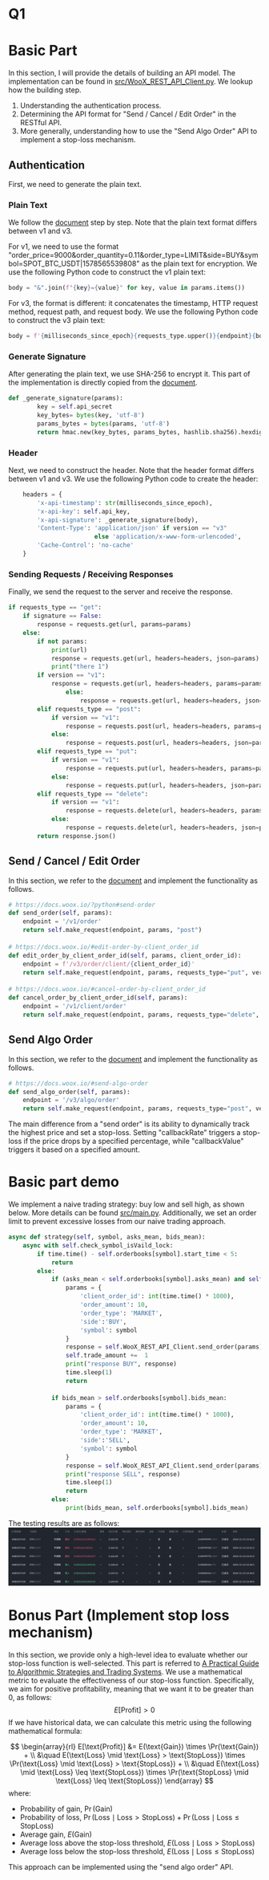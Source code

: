 # Q1
# Basic Part
In this section, I will provide the details of building an API model. 
The implementation can be found in [src/WooX_REST_API_Client.py](https://github.com/NYCU-SDC/Quant-Training-Group-C/blob/main/Assignment2/Q1/src/WooX_REST_API_Client.py).
We lookup how the building step.
1. Understanding the authentication process.
2. Determining the API format for "Send / Cancel / Edit Order" in the RESTful API.
3. More generally, understanding how to use the "Send Algo Order" API to implement a stop-loss mechanism.


## Authentication
First, we need to generate the plain text.
### Plain Text
We follow the [document](https://docs.woox.io/#authentication) step by step. 
Note that the plain text format differs between v1 and v3.

For v1, we need to use the format "order_price=9000&order_quantity=0.11&order_type=LIMIT&side=BUY&symbol=SPOT_BTC_USDT|1578565539808" as the plain text for encryption. 
We use the following Python code to construct the v1 plain text:
```python
body = "&".join(f"{key}={value}" for key, value in params.items())
```

For v3, the format is different: it concatenates the timestamp, HTTP request method, request path, and request body. 
We use the following Python code to construct the v3 plain text:
```python
body = f'{milliseconds_since_epoch}{requests_type.upper()}{endpoint}{body}'
```

### Generate Signature
After generating the plain text, we use SHA-256 to encrypt it. This part of the implementation is directly copied from the [document](https://docs.woox.io/#authentication).
```python
def _generate_signature(params):
        key = self.api_secret
        key_bytes= bytes(key, 'utf-8')
        params_bytes = bytes(params, 'utf-8')
        return hmac.new(key_bytes, params_bytes, hashlib.sha256).hexdigest()
```

### Header
Next, we need to construct the header. 
Note that the header format differs between v1 and v3. 
We use the following Python code to create the header:

```python
    headers = {
        'x-api-timestamp': str(milliseconds_since_epoch),
        'x-api-key': self.api_key,
        'x-api-signature': _generate_signature(body),
        'Content-Type': 'application/json' if version == "v3" 
                        else 'application/x-www-form-urlencoded',
        'Cache-Control': 'no-cache'
    }
```
### Sending Requests / Receiving Responses
Finally, we send the request to the server and receive the response.
```python
if requests_type == "get":
    if signature == False:
        response = requests.get(url, params=params)
    else:
        if not params:
            print(url)
            response = requests.get(url, headers=headers, json=params)
            print("there 1")
        if version == "v1":
            response = requests.get(url, headers=headers, params=params)
                else:
                    response = requests.get(url, headers=headers, json=params)
        elif requests_type == "post":
            if version == "v1":
                response = requests.post(url, headers=headers, params=params)
            else:
                response = requests.post(url, headers=headers, json=params)
        elif requests_type == "put":
            if version == "v1":
                response = requests.put(url, headers=headers, params=params)
            else:
                response = requests.put(url, headers=headers, json=params)
        elif requests_type == "delete":
            if version == "v1":
                response = requests.delete(url, headers=headers, params=params)
            else:
                response = requests.delete(url, headers=headers, json=params)
        return response.json()
```

## Send / Cancel / Edit Order

In this section, we refer to the [document](https://docs.woox.io/#authentication) and implement the functionality as follows.


```python
# https://docs.woox.io/?python#send-order
def send_order(self, params):
    endpoint = '/v1/order'
    return self.make_request(endpoint, params, "post")

# https://docs.woox.io/#edit-order-by-client_order_id
def edit_order_by_client_order_id(self, params, client_order_id):
    endpoint = f'/v3/order/client/{client_order_id}'
    return self.make_request(endpoint, params, requests_type="put", version="v3", signature=True)

# https://docs.woox.io/#cancel-order-by-client_order_id
def cancel_order_by_client_order_id(self, params):
    endpoint = '/v1/client/order'
    return self.make_request(endpoint, params, requests_type="delete", version="v1")
```

## Send Algo Order
In this section, we refer to the [document](https://docs.woox.io/#authentication) and implement the functionality as follows.
```python
# https://docs.woox.io/#send-algo-order
def send_algo_order(self, params):
    endpoint = '/v3/algo/order'
    return self.make_request(endpoint, params, requests_type="post", version="v3")
```
The main difference from a "send order" is its ability to dynamically track the highest price and set a stop-loss. Setting "callbackRate" triggers a stop-loss if the price drops by a specified percentage, while "callbackValue" triggers it based on a specified amount.


# Basic part demo

We implement a naive trading strategy: buy low and sell high, as shown below. More details can be found [src/main.py](https://github.com/NYCU-SDC/Quant-Training-Group-C/blob/main/Assignment2/Q1/src/main.py). Additionally, we set an order limit to prevent excessive losses from our naive trading approach.



```python
async def strategy(self, symbol, asks_mean, bids_mean):
    async with self.check_symbol_isVaild_lock:
        if time.time() - self.orderbooks[symbol].start_time < 5:
            return
        else:
            if (asks_mean < self.orderbooks[symbol].asks_mean) and self.trade_amount < 6:
                params = {
                    'client_order_id': int(time.time() * 1000),
                    'order_amount': 10,
                    'order_type': 'MARKET',
                    'side':'BUY',
                    'symbol': symbol
                }
                response = self.WooX_REST_API_Client.send_order(params)
                self.trade_amount +=  1
                print("response BUY", response)
                time.sleep(1)
                return
            
            if bids_mean > self.orderbooks[symbol].bids_mean:
                params = {
                    'client_order_id': int(time.time() * 1000),
                    'order_amount': 10,
                    'order_type': 'MARKET',
                    'side':'SELL',
                    'symbol': symbol
                }
                response = self.WooX_REST_API_Client.send_order(params)
                print("response SELL", response)
                time.sleep(1)
                return
            else:
                print(bids_mean, self.orderbooks[symbol].bids_mean)
```

The testing results are as follows:
![algorithm](./output/algorithm.png)

# Bonus Part (Implement stop loss mechanism)
In this section, we provide only a high-level idea to evaluate whether our stop-loss function is well-selected.
This part is referred to [A Practical Guide to Algorithmic Strategies and Trading Systems](https://www.amazon.com/High-Frequency-Trading-Practical-Algorithmic-Strategies/dp/1118343506).
We use a mathematical metric to evaluate the effectiveness of our stop-loss function. Specifically, we aim for positive profitability, meaning that we want it to be greater than 0, as follows:
$$E[\text{Profit}] > 0$$
If we have historical data, we can calculate this metric using the following mathematical formula:

$$
\begin{array}{rl}
E[\text{Profit}] &= E(\text{Gain}) \times \Pr(\text{Gain}) + \\
&\quad E(\text{Loss} \mid \text{Loss} > \text{StopLoss}) \times \Pr(\text{Loss} \mid \text{Loss} > \text{StopLoss}) + \\
&\quad E(\text{Loss} \mid \text{Loss} \leq \text{StopLoss}) \times \Pr(\text{StopLoss} \mid \text{Loss} \leq \text{StopLoss})
\end{array}
$$
where:
* Probability of gain, $\Pr(\text{Gain})$
* Probability of loss, $\Pr(\text{Loss} \mid \text{Loss} > \text{StopLoss}) + \Pr(\text{Loss} \mid \text{Loss} \leq \text{StopLoss})$
* Average gain, $E(\text{Gain})$
* Average loss above the stop-loss threshold, $E(\text{Loss} \mid \text{Loss} > \text{StopLoss})$
* Average loss below the stop-loss threshold, $E(\text{Loss} \mid \text{Loss} \leq \text{StopLoss})$

This approach can be implemented using the "send algo order" API.